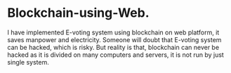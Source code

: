 # Blockchain-using-Web.
I have implemented E-voting system using blockchain on web platform, it saves manpower and electricity. Someone will doubt that E-voting system can be hacked, which is risky. But reality is that, blockchain can never be hacked as it is divided on many computers and servers, it is not run by just single system.
